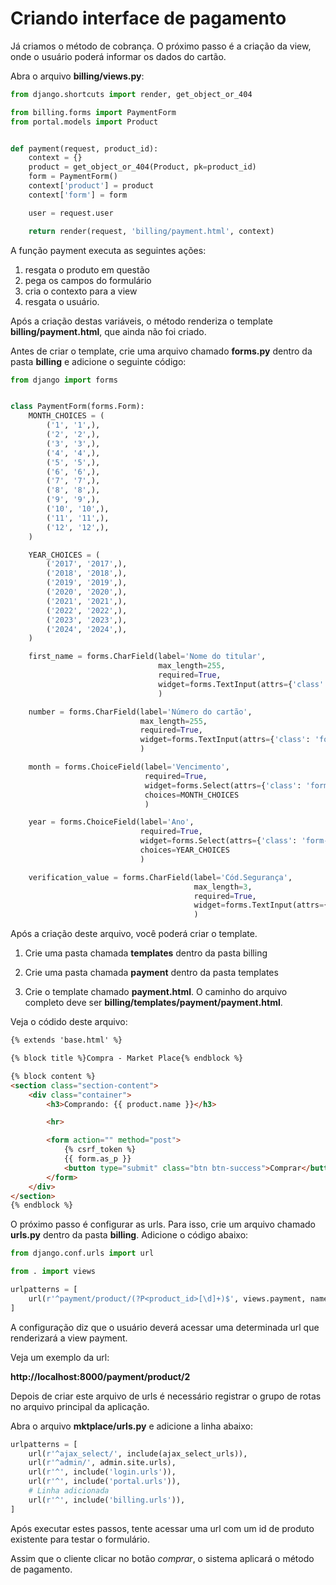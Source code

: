 # Criando interface de pagamento

Já criamos o método de cobrança. O próximo passo é a criação da view, onde o usuário poderá informar os dados do cartão.

Abra o arquivo **billing/views.py**:

```python
from django.shortcuts import render, get_object_or_404

from billing.forms import PaymentForm
from portal.models import Product


def payment(request, product_id):
    context = {}
    product = get_object_or_404(Product, pk=product_id)
    form = PaymentForm()
    context['product'] = product
    context['form'] = form

    user = request.user

    return render(request, 'billing/payment.html', context)
```

A função payment executa as seguintes ações:

1. resgata o produto em questão 
2. pega os campos do formulário 
3. cria o contexto para a view 
4. resgata o usuário.

Após a criação destas variáveis, o método renderiza o template **billing/payment.html**, que ainda não foi criado.

Antes de criar o template, crie uma arquivo chamado **forms.py** dentro da pasta **billing** e adicione o seguinte código:

```python
from django import forms


class PaymentForm(forms.Form):
    MONTH_CHOICES = (
        ('1', '1',),
        ('2', '2',),
        ('3', '3',),
        ('4', '4',),
        ('5', '5',),
        ('6', '6',),
        ('7', '7',),
        ('8', '8',),
        ('9', '9',),
        ('10', '10',),
        ('11', '11',),
        ('12', '12',),
    )

    YEAR_CHOICES = (
        ('2017', '2017',),
        ('2018', '2018',),
        ('2019', '2019',),
        ('2020', '2020',),
        ('2021', '2021',),
        ('2022', '2022',),
        ('2023', '2023',),
        ('2024', '2024',),
    )

    first_name = forms.CharField(label='Nome do titular',
                                 max_length=255,
                                 required=True,
                                 widget=forms.TextInput(attrs={'class': 'form-control'})
                                 )

    number = forms.CharField(label='Número do cartão',
                             max_length=255,
                             required=True,
                             widget=forms.TextInput(attrs={'class': 'form-control'})
                             )

    month = forms.ChoiceField(label='Vencimento',
                              required=True,
                              widget=forms.Select(attrs={'class': 'form-control'}),
                              choices=MONTH_CHOICES
                              )

    year = forms.ChoiceField(label='Ano',
                             required=True,
                             widget=forms.Select(attrs={'class': 'form-control'}),
                             choices=YEAR_CHOICES
                             )

    verification_value = forms.CharField(label='Cód.Segurança',
                                         max_length=3,
                                         required=True,
                                         widget=forms.TextInput(attrs={'class': 'form-control'})
                                         )
```

Após a criação deste arquivo, você poderá criar o template. 

1. Crie uma pasta chamada **templates** dentro da pasta billing

2. Crie uma pasta chamada **payment** dentro da pasta templates 

3. Crie o template chamado **payment.html**. O caminho do arquivo completo deve ser **billing/templates/payment/payment.html**. 

Veja o códido deste arquivo:

```html
{% extends 'base.html' %}

{% block title %}Compra - Market Place{% endblock %}

{% block content %}
<section class="section-content">
    <div class="container">
        <h3>Comprando: {{ product.name }}</h3>

        <hr>

        <form action="" method="post">
            {% csrf_token %}
            {{ form.as_p }}
            <button type="submit" class="btn btn-success">Comprar</button>
        </form>
    </div>
</section>
{% endblock %}
```

O próximo passo é configurar as urls. Para isso, crie um arquivo chamado **urls.py** dentro da pasta **billing**. Adicione o código abaixo:

```python
from django.conf.urls import url

from . import views

urlpatterns = [
    url(r'^payment/product/(?P<product_id>[\d]+)$', views.payment, name='billing_payment'),
]
```

A configuração diz que o usuário deverá acessar uma determinada url que renderizará a view payment. 

Veja um exemplo da url:

**http://localhost:8000/payment/product/2**

Depois de criar este arquivo de urls é necessário registrar o grupo de rotas no arquivo principal da aplicação. 

Abra o arquivo **mktplace/urls.py** e adicione a linha abaixo:

```python
urlpatterns = [
    url(r'^ajax_select/', include(ajax_select_urls)),
    url(r'^admin/', admin.site.urls),
    url(r'^', include('login.urls')),
    url(r'^', include('portal.urls')),
    # Linha adicionada
    url(r'^', include('billing.urls')),
]
```

Após executar estes passos, tente acessar uma url com um id de produto existente para testar o formulário.

Assim que o cliente clicar no botão *comprar*, o sistema aplicará o método de pagamento.